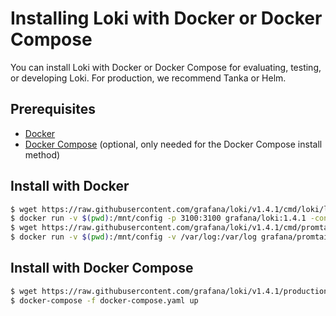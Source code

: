 # Installing Loki with Docker or Docker Compose

You can install Loki with Docker or Docker Compose for evaluating, testing, or developing Loki.
For production, we recommend Tanka or Helm.

## Prerequisites

- [Docker](https://docs.docker.com/install)
- [Docker Compose](https://docs.docker.com/compose/install) (optional, only needed for the Docker Compose install method)

## Install with Docker

```bash
$ wget https://raw.githubusercontent.com/grafana/loki/v1.4.1/cmd/loki/loki-local-config.yaml -O loki-config.yaml
$ docker run -v $(pwd):/mnt/config -p 3100:3100 grafana/loki:1.4.1 -config.file=/mnt/config/loki-config.yaml
$ wget https://raw.githubusercontent.com/grafana/loki/v1.4.1/cmd/promtail/promtail-docker-config.yaml -O promtail-config.yaml
$ docker run -v $(pwd):/mnt/config -v /var/log:/var/log grafana/promtail:1.4.1 -config.file=/mnt/config/promtail-config.yaml
```

## Install with Docker Compose

```bash
$ wget https://raw.githubusercontent.com/grafana/loki/v1.4.1/production/docker-compose.yaml -O docker-compose.yaml
$ docker-compose -f docker-compose.yaml up
```
